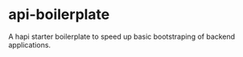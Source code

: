 # api-boilerplate

A hapi starter boilerplate to speed up basic bootstraping of backend applications.
